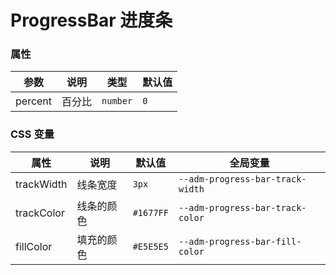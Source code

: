 <!--
 * @Author: Qiang Wu
 * @Date: 2021-12-18 16:01:05
 * @LastEditors: chenky
 * @LastEditTime: 2021-12-20 11:53:36
 * @Description: file content
-->
# ProgressBar 进度条

<code src="./demos/index.tsx"></code>

### 属性

| 参数    | 说明   | 类型     | 默认值 |
| ------- | ------ | -------- | ------ |
| percent | 百分比 | `number` | `0`    |

### CSS 变量

| 属性          | 说明       | 默认值    | 全局变量                         |
| ------------- | ---------- | --------- | -------------------------------- |
| trackWidth   | 线条宽度   | `3px`     | `--adm-progress-bar-track-width` |
| trackColor  | 线条的颜色 | `#1677FF` | `--adm-progress-bar-track-color`  |
| fillColor  | 填充的颜色 | `#E5E5E5` | `--adm-progress-bar-fill-color`  |
